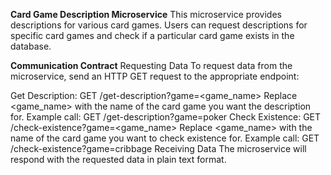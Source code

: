 **Card Game Description Microservice**
This microservice provides descriptions for various card games. Users can request descriptions for specific card games and check if a particular card game exists in the database.

**Communication Contract**
Requesting Data
To request data from the microservice, send an HTTP GET request to the appropriate endpoint:

Get Description: GET /get-description?game=<game_name>
Replace <game_name> with the name of the card game you want the description for.
Example call: GET /get-description?game=poker
Check Existence: GET /check-existence?game=<game_name>
Replace <game_name> with the name of the card game you want to check existence for.
Example call: GET /check-existence?game=cribbage
Receiving Data
The microservice will respond with the requested data in plain text format.
